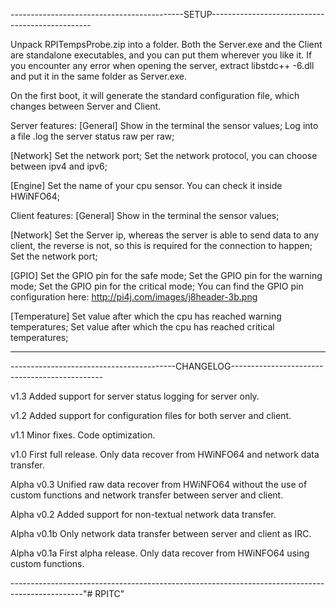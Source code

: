 -------------------------------------------SETUP------------------------------------------------

Unpack RPITempsProbe.zip into a folder.
Both the Server.exe and the Client are standalone executables, and you can put them wherever you like it.
If you encounter any error when opening the server, extract libstdc++ -6.dll and put it in the same folder as Server.exe.

On the first boot, it will generate the standard configuration file, which changes between Server and Client.

Server features:
[General]
Show in the terminal the sensor values;
Log into a file .log the server status raw per raw;

[Network]
Set the network port;
Set the network protocol, you can choose between ipv4 and ipv6;

[Engine]
Set the name of your cpu sensor. You can check it inside HWiNFO64;

Client features:
[General]
Show in the terminal the sensor values;

[Network]
Set the Server ip, whereas the server is able to send data to any client, the reverse is not, so this is required for the connection to happen;
Set the network port;

[GPIO]
Set the GPIO pin for the safe mode;
Set the GPIO pin for the warning mode;
Set the GPIO pin for the critical mode;
You can find the GPIO pin configuration here: http://pi4j.com/images/j8header-3b.png

[Temperature]
Set value after which the cpu has reached warning temperatures;
Set value after which the cpu has reached critical temperatures;

------------------------------------------------------------------------------------------------
-----------------------------------------CHANGELOG----------------------------------------------

v1.3
Added support for server status logging for server only.

v1.2
Added support for configuration files for both server and client.

v1.1
Minor fixes.
Code optimization.

v1.0
First full release.
Only data recover from HWiNFO64 and network data transfer.

Alpha v0.3
Unified raw data recover from HWiNFO64 without the use of custom functions and network transfer between server and client.

Alpha v0.2
Added support for non-textual network data transfer.

Alpha v0.1b
Only network data transfer between server and client as IRC.

Alpha v0.1a
First alpha release.
Only data recover from HWiNFO64 using custom functions.

------------------------------------------------------------------------------------------------"# RPITC" 
